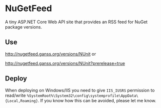 # NuGetFeed

A tiny ASP.NET Core Web API site that provides an RSS feed for NuGet package versions.

## Use

http://nugetfeed.ganss.org/versions/NUnit or

http://nugetfeed.ganss.org/versions/NUnit?prerelease=true

## Deploy

When deploying on Windows/IIS you need to give `IIS_IUSRS` permission to read/write `%SystemRoot%\System32\config\systemprofile\AppData\{Local,Roaming}`. 
If you know how this can be avoided, please let me know.
